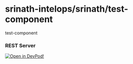# srinath-intelops/srinath/test-component
test-component


### REST Server





    



[![Open in DevPod!](https://devpod.sh/assets/open-in-devpod.svg)](https://devpod.sh/open#https://github.com/srinath-intelops/srinath/test-component)